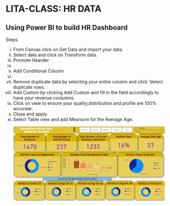 # LITA-CLASS: HR DATA


<h2 id="Section2">Using Power BI to build HR Dashboard</h2>
Steps
<ol type="i">

<li> From Canvas click on Get Data and import your data </li>
<li> Select data and click on Transform data.</li>
<li> Promote Hearder<li> 
<li> Add Conditional Column<li> 
<li>Remove duplicate data by selecting your entire column and click 'delect duplicate rows.</li>
<li>Add Custom by clicking Add Custom and fill in the field accordingly to have your revenue coulumns.</li>
<li>Click on view to ensure your quality,distribution and profile are 100% accurate.</li>
<li>Close and apply.</li>
<li>Select Table view and add Mearsure for the Average Age.</li>



![HR Dashboard](https://github.com/SGaniyat/LITA-CLASS_HR-DATA/blob/50a9a7197edb2fc818215fbddda756d919b64404/HR%20DASHBOARD.png)
